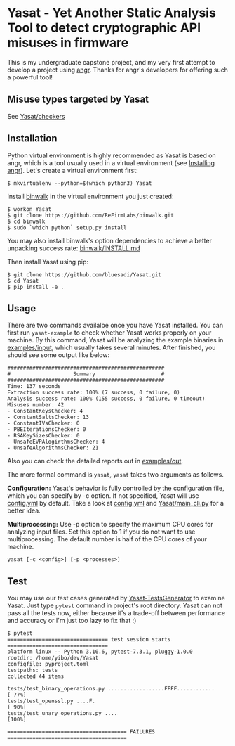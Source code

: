 # Yasat - Yet Another Static Analysis Tool to detect cryptographic API misuses in firmware

This is my undergraduate capstone project, and my very first attempt to develop a project using 
[angr](https://github.com/angr/angr). Thanks for angr's developers for offering such a powerful tool!

## Misuse types targeted by Yasat

See [Yasat/checkers](Yasat/checkers)

## Installation

Python virtual environment is highly recommended as Yasat is based on angr, which is a tool usually used in a virtual environment (see [Installing angr](https://docs.angr.io/introductory-errata/install)). Let's create a virtual environment first:

```
$ mkvirtualenv --python=$(which python3) Yasat
```

Install [binwalk](https://github.com/ReFirmLabs/binwalk) in the virtual environment you just created:
```
$ workon Yasat
$ git clone https://github.com/ReFirmLabs/binwalk.git
$ cd binwalk
$ sudo `which python` setup.py install
```

You may also install binwalk's option dependencies to achieve a better unpacking success rate: [binwalk/INSTALL.md](https://github.com/ReFirmLabs/binwalk/blob/master/INSTALL.md)

Then install Yasat using pip:
```
$ git clone https://github.com/bluesadi/Yasat.git
$ cd Yasat
$ pip install -e .
```

## Usage

There are two commands availalbe once you have Yasat installed. You can first run `yasat-example` to check whether Yasat works properly on your machine. By this command, Yasat will be analyzing the example binaries in [examples/input](examples/input), which usually takes several minutes. After finished, you should see some output like below:
```
##################################################
#                    Summary                     #
##################################################
Time: 137 seconds
Extraction success rate: 100% (7 success, 0 failure, 0)
Analysis success rate: 100% (155 success, 0 failure, 0 timeout)
Misuses number: 42
- ConstantKeysChecker: 4
- ConstantSaltsChecker: 13
- ConstantIVsChecker: 0
- PBEIterationsChecker: 0
- RSAKeySizesChecker: 0
- UnsafeEVPAlogirthmsChecker: 4
- UnsafeAlgorithmsChecker: 21
```
Also you can check the detailed reports out in [examples/out](examples/out).

The more formal command is `yasat`, `yasat` takes two arguments as follows.

**Configuration:** Yasat's behavior is fully controlled by the configuration file, which you can specify by -c option. If not specified, Yasat will use [config.yml](config.yml) by default. Take a look at [config.yml](config.yml) and [Yasat/main_cli.py](Yasat/main_cli.py) for a better idea.

**Multiprocessing:** Use -p option to specify the maximum CPU cores for analyzing input files. Set this option to 1 if you do not want to use multiprocessing. The default number is half of the CPU cores of your machine.
```
yasat [-c <config>] [-p <processes>]
```

## Test

You may use our test cases generated by [Yasat-TestsGenerator](Yasat-TestsGenerator) to examine Yasat. Just type `pytest` command in project's root directory. Yasat can not pass all the tests now, either because it's a trade-off between performance and accuracy or I'm just too lazy to fix that :)
```
$ pytest
================================ test session starts  ================================
platform linux -- Python 3.10.6, pytest-7.3.1, pluggy-1.0.0
rootdir: /home/yibo/dev/Yasat
configfile: pyproject.toml
testpaths: tests
collected 44 items                                                                                                                                                                                                                                  

tests/test_binary_operations.py ..................FFFF............                                                                                                                                                                            [ 77%]
tests/test_openssl.py ....F.                                                                                                                                                                                                                  [ 90%]
tests/test_unary_operations.py ....                                                                                                                                                                                                           [100%]

====================================== FAILURES  ======================================
```